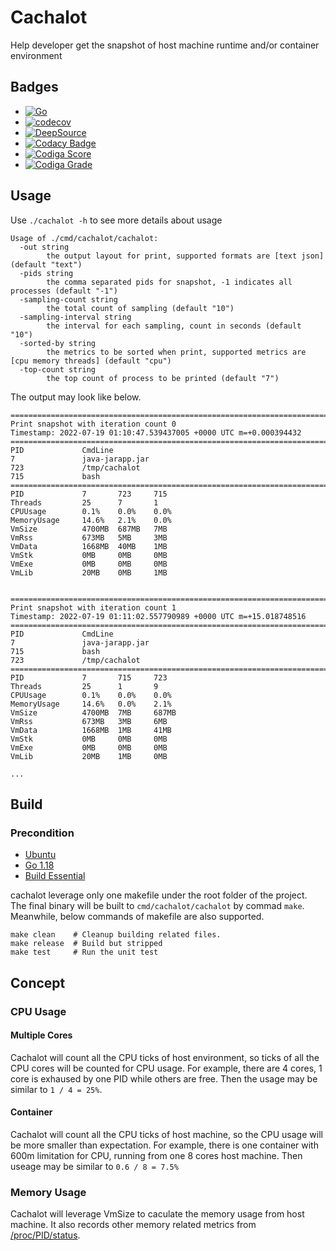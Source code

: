 # Cachalot

Help developer get the snapshot of host machine runtime and/or container environment

## Badges

- [![Go](https://github.com/Incarnation-p-lee/cachalot/actions/workflows/go.yml/badge.svg?branch=master)](https://github.com/Incarnation-p-lee/cachalot/actions/workflows/go.yml)
- [![codecov](https://codecov.io/gh/Incarnation-p-lee/cachalot/branch/master/graph/badge.svg?token=kyWBu44Yuu)](https://codecov.io/gh/Incarnation-p-lee/cachalot)
- [![DeepSource](https://deepsource.io/gh/Incarnation-p-lee/cachalot.svg/?label=active+issues&show_trend=true&token=sfNFlwtPmXs8B7a9Dn7n0ERV)](https://deepsource.io/gh/Incarnation-p-lee/cachalot/?ref=repository-badge)
- [![Codacy Badge](https://app.codacy.com/project/badge/Grade/46a042f933084de2a04263e2cad1c25b)](https://www.codacy.com/gh/Incarnation-p-lee/cachalot/dashboard?utm_source=github.com&utm_medium=referral&utm_content=Incarnation-p-lee/cachalot&utm_campaign=Badge_Grade)
- [![Codiga Score](https://api.codiga.io/project/33659/score/svg)](https://app.codiga.io/project/33659/dashboard)
- [![Codiga Grade](https://api.codiga.io/project/33659/status/svg)](https://app.codiga.io/project/33659/dashboard)

## Usage

Use `./cachalot -h` to see more details about usage

```
Usage of ./cmd/cachalot/cachalot:
  -out string
        the output layout for print, supported formats are [text json] (default "text")
  -pids string
        the comma separated pids for snapshot, -1 indicates all processes (default "-1")
  -sampling-count string
        the total count of sampling (default "10")
  -sampling-interval string
        the interval for each sampling, count in seconds (default "10")
  -sorted-by string
        the metrics to be sorted when print, supported metrics are [cpu memory threads] (default "cpu")
  -top-count string
        the top count of process to be printed (default "7")
```

The output may look like below.

```
=========================================================================
Print snapshot with iteration count 0
Timestamp: 2022-07-19 01:10:47.539437005 +0000 UTC m=+0.000394432
=========================================================================
PID             CmdLine
7               java-jarapp.jar
723             /tmp/cachalot
715             bash
=========================================================================
PID             7       723     715
Threads         25      7       1
CPUUsage        0.1%    0.0%    0.0%
MemoryUsage     14.6%   2.1%    0.0%
VmSize          4700MB  687MB   7MB
VmRss           673MB   5MB     3MB
VmData          1668MB  40MB    1MB
VmStk           0MB     0MB     0MB
VmExe           0MB     0MB     0MB
VmLib           20MB    0MB     1MB


=========================================================================
Print snapshot with iteration count 1
Timestamp: 2022-07-19 01:11:02.557790989 +0000 UTC m=+15.018748516
=========================================================================
PID             CmdLine
7               java-jarapp.jar
715             bash
723             /tmp/cachalot
=========================================================================
PID             7       715     723
Threads         25      1       9
CPUUsage        0.1%    0.0%    0.0%
MemoryUsage     14.6%   0.0%    2.1%
VmSize          4700MB  7MB     687MB
VmRss           673MB   3MB     6MB
VmData          1668MB  1MB     41MB
VmStk           0MB     0MB     0MB
VmExe           0MB     0MB     0MB
VmLib           20MB    1MB     0MB

...
```

## Build

### Precondition

- [Ubuntu](https://ubuntu.com/)
- [Go 1.18](https://golang.google.cn/doc/go1.18)
- [Build Essential](https://pkgs.org/download/build-essential)

cachalot leverage only one makefile under the root folder of the project. The final binary will be built to `cmd/cachalot/cachalot` by commad `make`. Meanwhile, below commands of makefile are also supported.

```
make clean    # Cleanup building related files.
make release  # Build but stripped
make test     # Run the unit test
```

## Concept

### CPU Usage

#### Multiple Cores

Cachalot will count all the CPU ticks of host environment, so ticks of all the CPU cores will be counted for CPU usage. For example, there are 4 cores, 1 core is exhaused by one PID while others are free. Then the usage may be similar to `1 / 4 = 25%`.

#### Container

Cachalot will count all the CPU ticks of host machine, so the CPU usage will be more smaller than expectation. For example, there is one container with 600m limitation for CPU, running from one 8 cores host machine. Then useage may be similar to `0.6 / 8 = 7.5%`

### Memory Usage

Cachalot will leverage VmSize to caculate the memory usage from host machine. It also records other memory related metrics from [/proc/PID/status](https://www.kernel.org/doc/html/latest/filesystems/proc.html).
